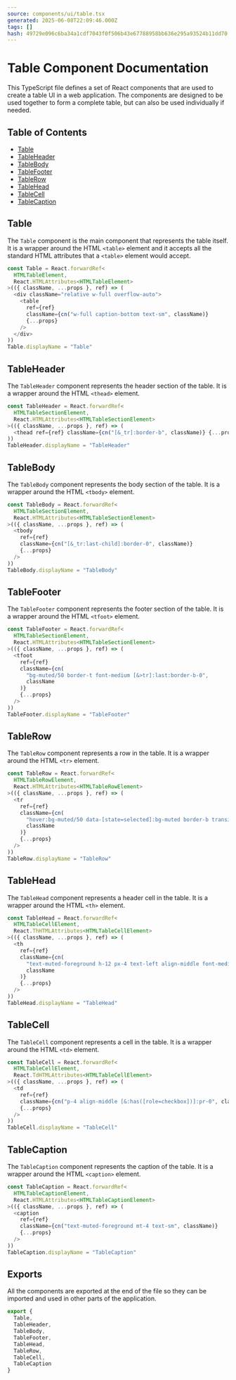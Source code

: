 ```yaml
---
source: components/ui/table.tsx
generated: 2025-06-08T22:09:46.000Z
tags: []
hash: 49729e096c6ba34a1cdf7043f0f506b43e67788958bb636e295a93524b11dd70
---
```


# Table Component Documentation

This TypeScript file defines a set of React components that are used to create a table UI in a web application. The components are designed to be used together to form a complete table, but can also be used individually if needed.

## Table of Contents

- [Table](#table)
- [TableHeader](#tableheader)
- [TableBody](#tablebody)
- [TableFooter](#tablefooter)
- [TableRow](#tablerow)
- [TableHead](#tablehead)
- [TableCell](#tablecell)
- [TableCaption](#tablecaption)

## Table

The `Table` component is the main component that represents the table itself. It is a wrapper around the HTML `<table>` element and it accepts all the standard HTML attributes that a `<table>` element would accept. 

```ts
const Table = React.forwardRef<
  HTMLTableElement,
  React.HTMLAttributes<HTMLTableElement>
>(({ className, ...props }, ref) => (
  <div className="relative w-full overflow-auto">
    <table
      ref={ref}
      className={cn("w-full caption-bottom text-sm", className)}
      {...props}
    />
  </div>
))
Table.displayName = "Table"
```

## TableHeader

The `TableHeader` component represents the header section of the table. It is a wrapper around the HTML `<thead>` element.

```ts
const TableHeader = React.forwardRef<
  HTMLTableSectionElement,
  React.HTMLAttributes<HTMLTableSectionElement>
>(({ className, ...props }, ref) => (
  <thead ref={ref} className={cn("[&_tr]:border-b", className)} {...props} />
))
TableHeader.displayName = "TableHeader"
```

## TableBody

The `TableBody` component represents the body section of the table. It is a wrapper around the HTML `<tbody>` element.

```ts
const TableBody = React.forwardRef<
  HTMLTableSectionElement,
  React.HTMLAttributes<HTMLTableSectionElement>
>(({ className, ...props }, ref) => (
  <tbody
    ref={ref}
    className={cn("[&_tr:last-child]:border-0", className)}
    {...props}
  />
))
TableBody.displayName = "TableBody"
```

## TableFooter

The `TableFooter` component represents the footer section of the table. It is a wrapper around the HTML `<tfoot>` element.

```ts
const TableFooter = React.forwardRef<
  HTMLTableSectionElement,
  React.HTMLAttributes<HTMLTableSectionElement>
>(({ className, ...props }, ref) => (
  <tfoot
    ref={ref}
    className={cn(
      "bg-muted/50 border-t font-medium [&>tr]:last:border-b-0",
      className
    )}
    {...props}
  />
))
TableFooter.displayName = "TableFooter"
```

## TableRow

The `TableRow` component represents a row in the table. It is a wrapper around the HTML `<tr>` element.

```ts
const TableRow = React.forwardRef<
  HTMLTableRowElement,
  React.HTMLAttributes<HTMLTableRowElement>
>(({ className, ...props }, ref) => (
  <tr
    ref={ref}
    className={cn(
      "hover:bg-muted/50 data-[state=selected]:bg-muted border-b transition-colors",
      className
    )}
    {...props}
  />
))
TableRow.displayName = "TableRow"
```

## TableHead

The `TableHead` component represents a header cell in the table. It is a wrapper around the HTML `<th>` element.

```ts
const TableHead = React.forwardRef<
  HTMLTableCellElement,
  React.ThHTMLAttributes<HTMLTableCellElement>
>(({ className, ...props }, ref) => (
  <th
    ref={ref}
    className={cn(
      "text-muted-foreground h-12 px-4 text-left align-middle font-medium [&:has([role=checkbox])]:pr-0",
      className
    )}
    {...props}
  />
))
TableHead.displayName = "TableHead"
```

## TableCell

The `TableCell` component represents a cell in the table. It is a wrapper around the HTML `<td>` element.

```ts
const TableCell = React.forwardRef<
  HTMLTableCellElement,
  React.TdHTMLAttributes<HTMLTableCellElement>
>(({ className, ...props }, ref) => (
  <td
    ref={ref}
    className={cn("p-4 align-middle [&:has([role=checkbox])]:pr-0", className)}
    {...props}
  />
))
TableCell.displayName = "TableCell"
```

## TableCaption

The `TableCaption` component represents the caption of the table. It is a wrapper around the HTML `<caption>` element.

```ts
const TableCaption = React.forwardRef<
  HTMLTableCaptionElement,
  React.HTMLAttributes<HTMLTableCaptionElement>
>(({ className, ...props }, ref) => (
  <caption
    ref={ref}
    className={cn("text-muted-foreground mt-4 text-sm", className)}
    {...props}
  />
))
TableCaption.displayName = "TableCaption"
```

## Exports

All the components are exported at the end of the file so they can be imported and used in other parts of the application.

```ts
export {
  Table,
  TableHeader,
  TableBody,
  TableFooter,
  TableHead,
  TableRow,
  TableCell,
  TableCaption
}
```